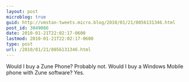 ```yaml
---
layout: post
microblog: true
guid: http://vmstan-tweets.micro.blog/2010/01/21/8056131346.html
post_id: 3049086
date: 2010-01-21T22:02:17-0600
lastmod: 2010-01-21T22:02:17-0600
type: post
url: /2010/01/21/8056131346.html
---
```

Would I buy a Zune Phone? Probably not. Would I buy a Windows Mobile phone with Zune software? Yes.

